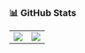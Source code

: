 

### 📊 GitHub Stats

<table>
  <tbody>
    <tr>
      <td>
        <picture>
          <source media="(prefers-color-scheme: dark)" srcset="https://github-readme-stats.vercel.app/api?username=fish-yan&theme=vue-dark&show_icons=true&hide_border=true">
          <source media="(prefers-color-scheme: light)" srcset="https://github-readme-stats.vercel.app/api?username=fish-yan&theme=vue&show_icons=true&hide_border=true">
          <img src="https://github-readme-stats.vercel.app/api?username=fish-yan&theme=vue&show_icons=true&hide_border=true">
        </picture>
      </td>
      <td>
        <picture>
          <source media="(prefers-color-scheme: dark)" srcset="https://github-readme-stats.vercel.app/api/top-langs/?username=fish-yan&theme=vue-dark&layout=compact&hide_border=true">
          <source media="(prefers-color-scheme: light)" srcset="https://github-readme-stats.vercel.app/api/top-langs/?username=fish-yan&theme=vue&layout=compact&hide_border=true">
          <img src="https://github-readme-stats.vercel.app/api/top-langs/?username=fish-yan&theme=vue&layout=compact&hide_border=true">
        </picture>
      </td>
    </tr>
  </tbody>
</table>

